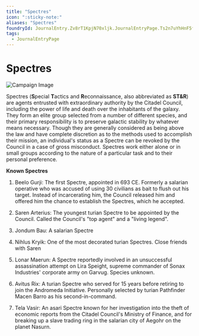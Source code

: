 ```yaml
---
title: "Spectres"
icon: ":sticky-note:"
aliases: "Spectres"
foundryId: JournalEntry.Zv8rT1KpjN70xljk.JournalEntryPage.Ts2n7uYhHnF5fz41
tags:
  - JournalEntryPage
---
```


# Spectres

![Campaign Image](/media/spectres.jpg)

Spectres (**S**pecial **T**actics and **R**econnaissance, also abbreviated as **ST&R**) are agents entrusted with extraordinary authority by the Citadel Council, including the power of life and death over the inhabitants of the galaxy. They form an elite group selected from a number of different species, and their primary responsibility is to preserve galactic stability by whatever means necessary. Though they are generally considered as being above the law and have complete discretion as to the methods used to accomplish their mission, an individual's status as a Spectre can be revoked by the Council in a case of gross misconduct. Spectres work either alone or in small groups according to the nature of a particular task and to their personal preference.

**Known Spectres**

1.  Beelo Gurji: The first Spectre, appointed in 693 CE. Formerly a salarian operative who was accused of using 30 civilians as bait to flush out his target. Instead of incarcerating him, the Council released him and offered him the chance to establish the Spectres, which he accepted.
    
2.  Saren Arterius: The youngest turian Spectre to be appointed by the Council. Called the Council's "top agent" and a "living legend".
    
3.  Jondum Bau: A salarian Spectre
    
4.  Nihlus Kryik: One of the most decorated turian Spectres. Close friends with Saren
    
5.  Lonar Maerun: A Spectre reportedly involved in an unsuccessful assassination attempt on Lira Speight, supreme commander of Sonax Industries' corporate army on Garvug. Species unknown.
    
6.  Avitus Rix: A turian Spectre who served for 15 years before retiring to join the Andromeda Initiative. Personally selected by turian Pathfinder Macen Barro as his second-in-command.
    
7.  Tela Vasir: An asari Spectre known for her investigation into the theft of economic reports from the Citadel Council's Ministry of Finance, and for breaking up a slave trading ring in the salarian city of Aegohr on the planet Nasurn.